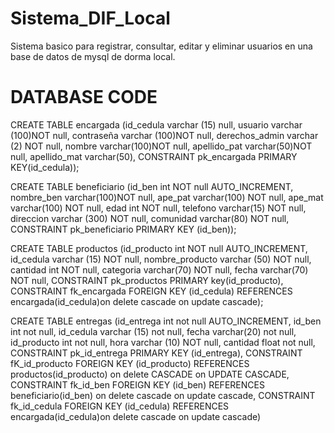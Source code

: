 # Sistema_DIF_Local

Sistema basico para registrar, consultar, editar y eliminar usuarios en una base de datos de mysql de dorma local.

# DATABASE CODE 

CREATE TABLE encargada (id_cedula varchar (15) null, usuario varchar (100)NOT null, contraseña varchar (100)NOT null, derechos_admin varchar (2) NOT null, nombre varchar(100)NOT null, apellido_pat varchar(50)NOT null, apellido_mat varchar(50), CONSTRAINT pk_encargada PRIMARY KEY(id_cedula));

CREATE TABLE beneficiario (id_ben int NOT null AUTO_INCREMENT, nombre_ben varchar(100)NOT null, ape_pat varchar(100) NOT null, ape_mat varchar(100) NOT null, edad int NOT null, telefono varchar(15) NOT null, direccion varchar (300) NOT null, comunidad varchar(80) NOT null, CONSTRAINT pk_beneficiario PRIMARY KEY (id_ben));

CREATE TABLE productos (id_producto int NOT null AUTO_INCREMENT, id_cedula varchar (15) NOT null, nombre_producto varchar (50) NOT null, cantidad int NOT null, categoria varchar(70) NOT null, fecha varchar(70) NOT null, CONSTRAINT pk_productos PRIMARY key(id_producto), CONSTRAINT fk_encargada FOREIGN KEY (id_cedula) REFERENCES encargada(id_cedula)on delete cascade
on update cascade);
  
CREATE TABLE entregas (id_entrega int not null AUTO_INCREMENT, id_ben int not null, id_cedula varchar (15) not null, fecha varchar(20) not null, id_producto int not null, hora varchar (10) NOT null, cantidad float not null, CONSTRAINT pk_id_entrega PRIMARY KEY (id_entrega), CONSTRAINT fK_id_producto FOREIGN KEY (id_producto) REFERENCES productos(id_producto) on delete CASCADE on UPDATE CASCADE, CONSTRAINT fk_id_ben FOREIGN KEY (id_ben) REFERENCES beneficiario(id_ben) on delete cascade on update cascade, CONSTRAINT fk_id_cedula FOREIGN KEY (id_cedula) REFERENCES encargada(id_cedula)on delete cascade on update cascade)
